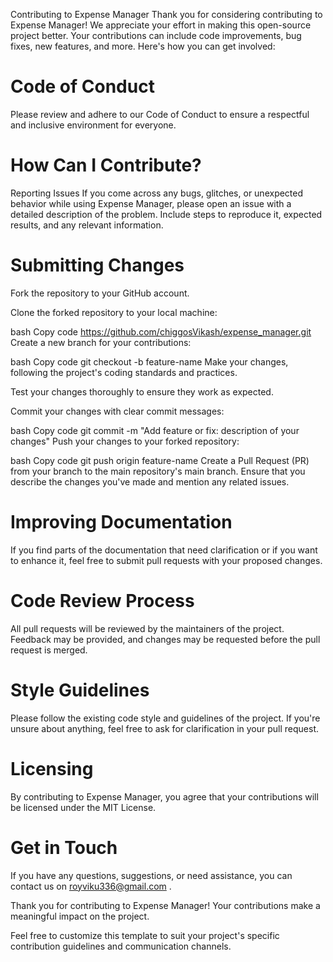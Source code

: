 Contributing to Expense Manager
Thank you for considering contributing to Expense Manager! We appreciate your effort in making this open-source project better. Your contributions can include code improvements, bug fixes, new features, and more. Here's how you can get involved:

# Code of Conduct
Please review and adhere to our Code of Conduct to ensure a respectful and inclusive environment for everyone.

# How Can I Contribute?
Reporting Issues
If you come across any bugs, glitches, or unexpected behavior while using Expense Manager, please open an issue with a detailed description of the problem. Include steps to reproduce it, expected results, and any relevant information.

# Submitting Changes
Fork the repository to your GitHub account.

Clone the forked repository to your local machine:

bash
Copy code
https://github.com/chiggosVikash/expense_manager.git
Create a new branch for your contributions:

bash
Copy code
git checkout -b feature-name
Make your changes, following the project's coding standards and practices.

Test your changes thoroughly to ensure they work as expected.

Commit your changes with clear commit messages:

bash
Copy code
git commit -m "Add feature or fix: description of your changes"
Push your changes to your forked repository:

bash
Copy code
git push origin feature-name
Create a Pull Request (PR) from your branch to the main repository's main branch. Ensure that you describe the changes you've made and mention any related issues.

# Improving Documentation
If you find parts of the documentation that need clarification or if you want to enhance it, feel free to submit pull requests with your proposed changes.

# Code Review Process

All pull requests will be reviewed by the maintainers of the project. Feedback may be provided, and changes may be requested before the pull request is merged.

# Style Guidelines

Please follow the existing code style and guidelines of the project. If you're unsure about anything, feel free to ask for clarification in your pull request.

# Licensing
By contributing to Expense Manager, you agree that your contributions will be licensed under the MIT License.

# Get in Touch
If you have any questions, suggestions, or need assistance, you can contact us on royviku336@gmail.com .

Thank you for contributing to Expense Manager! Your contributions make a meaningful impact on the project.

Feel free to customize this template to suit your project's specific contribution guidelines and communication channels.




